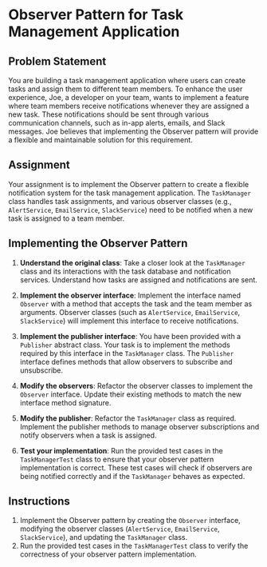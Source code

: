 # Observer Pattern for Task Management Application

## Problem Statement
You are building a task management application where users can create tasks and assign them to different team members. To enhance the user experience, Joe, a developer on your team, wants to implement a feature where team members receive notifications whenever they are assigned a new task. These notifications should be sent through various communication channels, such as in-app alerts, emails, and Slack messages. Joe believes that implementing the Observer pattern will provide a flexible and maintainable solution for this requirement.

## Assignment
Your assignment is to implement the Observer pattern to create a flexible notification system for the task management application. The `TaskManager` class handles task assignments, and various observer classes (e.g., `AlertService`, `EmailService`, `SlackService`) need to be notified when a new task is assigned to a team member.

## Implementing the Observer Pattern

1. **Understand the original class**: Take a closer look at the `TaskManager` class and its interactions with the task database and notification services. Understand how tasks are assigned and notifications are sent.

2. **Implement the observer interface**: Implement the interface named `Observer` with a method that accepts the task and the team member as arguments. Observer classes (such as `AlertService`, `EmailService`, `SlackService`) will implement this interface to receive notifications.

3. **Implement the publisher interface**: You have been provided with a `Publisher` abstract class. Your task is to implement the methods required by this interface in the `TaskManager` class. The `Publisher` interface defines methods that allow observers to subscribe and unsubscribe.

4. **Modify the observers**: Refactor the observer classes to implement the `Observer` interface. Update their existing methods to match the new interface method signature.

5. **Modify the publisher**: Refactor the `TaskManager` class as required. Implement the publisher methods to manage observer subscriptions and notify observers when a task is assigned.

6. **Test your implementation**: Run the provided test cases in the `TaskManagerTest` class to ensure that your observer pattern implementation is correct. These test cases will check if observers are being notified correctly and if the `TaskManager` behaves as expected.

## Instructions

1. Implement the Observer pattern by creating the `Observer` interface, modifying the observer classes (`AlertService`, `EmailService`, `SlackService`), and updating the `TaskManager` class.
2. Run the provided test cases in the `TaskManagerTest` class to verify the correctness of your observer pattern implementation.